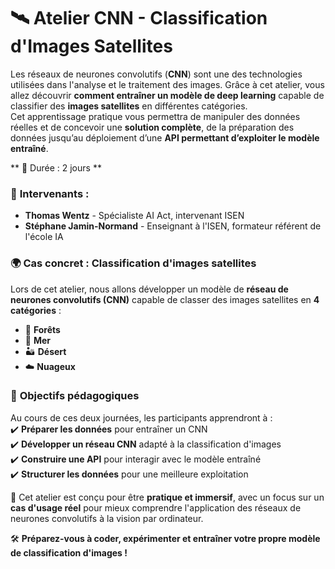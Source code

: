 # 🛰️ Atelier CNN - Classification d'Images Satellites  

Les réseaux de neurones convolutifs (**CNN**) sont une des technologies utilisées dans l'analyse et le traitement des images. Grâce à cet atelier, vous allez découvrir **comment entraîner un modèle de deep learning** capable de classifier des **images satellites** en différentes catégories.  
Cet apprentissage pratique vous permettra de manipuler des données réelles et de concevoir une **solution complète**, de la préparation des données jusqu’au déploiement d’une **API permettant d’exploiter le modèle entraîné**.  

** 📅 Durée : 2 jours  ** 

### 🏫 **Intervenants :**  
- **Thomas Wentz** - Spécialiste AI Act, intervenant ISEN  
- **Stéphane Jamin-Normand** - Enseignant à l'ISEN, formateur référent de l'école IA  

### 🌍 **Cas concret : Classification d'images satellites**  
Lors de cet atelier, nous allons développer un modèle de **réseau de neurones convolutifs (CNN)** capable de classer des images satellites en **4 catégories** :  
- 🌲 **Forêts**  
- 🌊 **Mer**  
- 🏜️ **Désert**  
- ☁️ **Nuageux**  

### 🚀 **Objectifs pédagogiques**  
Au cours de ces deux journées, les participants apprendront à :  
✔️ **Préparer les données** pour entraîner un CNN  
✔️ **Développer un réseau CNN** adapté à la classification d'images  
✔️ **Construire une API** pour interagir avec le modèle entraîné  
✔️ **Structurer les données** pour une meilleure exploitation  

📌 Cet atelier est conçu pour être **pratique et immersif**, avec un focus sur un **cas d'usage réel** pour mieux comprendre l'application des réseaux de neurones convolutifs à la vision par ordinateur.  

🛠️ **Préparez-vous à coder, expérimenter et entraîner votre propre modèle de classification d'images !**  
